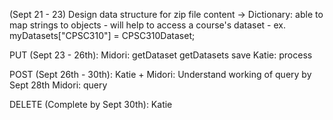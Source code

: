 (Sept 21 - 23)
Design data structure for zip file content
 -> Dictionary: able to map strings to objects
        - will help to access a course's dataset
        - ex. myDatasets["CPSC310"] = CPSC310Dataset;

PUT (Sept 23 - 26th): 
Midori: getDataset
        getDatasets
        save
Katie:  process

POST (Sept 26th - 30th):
Katie + Midori: Understand working of query by Sept 28th
Midori: query

DELETE (Complete by Sept 30th): 
Katie 
